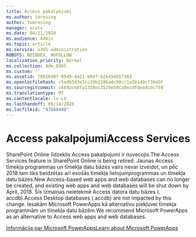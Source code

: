 ```yaml
---
title: Access pakalpojumi
ms.author: toresing
author: tomresing
manager: scotv
ms.date: 04/21/2020
ms.audience: Admin
ms.topic: article
ms.service: o365-administration
ROBOTS: NOINDEX, NOFOLLOW
localization_priority: Normal
ms.collection: Adm_O365
ms.custom: ''
ms.assetid: 78916d8f-9549-4a21-b0df-626456b57382
ms.openlocfilehash: c5edb5d3e1cc19b2286adc50cc1a5b1d9cf3649f
ms.sourcegitcommit: c6692ce0fa1358ec3529e59ca0ecdfdea4cdc759
ms.translationtype: MT
ms.contentlocale: lv-LV
ms.lasthandoff: 09/14/2020
ms.locfileid: "47668498"
---
```

# <a name="access-services"></a><span data-ttu-id="3341c-102">Access pakalpojumi</span><span class="sxs-lookup"><span data-stu-id="3341c-102">Access Services</span></span>

<span data-ttu-id="3341c-103">SharePoint Online līdzeklis Access pakalpojumi ir novecojis.</span><span class="sxs-lookup"><span data-stu-id="3341c-103">The Access Services feature in SharePoint Online is being retired.</span></span> <span data-ttu-id="3341c-104">Jaunas Access tīmekļa programmas un tīmekļa datu bāzes vairs nevar izveidot, un pēc 2018 tam tiks beidzētas arī esošās tīmekļa lietojumprogrammas un tīmekļa datu bāzes.</span><span class="sxs-lookup"><span data-stu-id="3341c-104">New Access-based web apps and web databases can no longer be created, and existing web apps and web databases will be shut down by April, 2018.</span></span> <span data-ttu-id="3341c-105">Šīs izmaiņas neietekmē Access datora datu bāzes (. accdb).</span><span class="sxs-lookup"><span data-stu-id="3341c-105">Access Desktop databases (.accdb) are not impacted by this change.</span></span> <span data-ttu-id="3341c-106">Iesakām Microsoft PowerApps kā alternatīvu piekļuvei tīmekļa programmām un tīmekļa datu bāzēm.</span><span class="sxs-lookup"><span data-stu-id="3341c-106">We recommend Microsoft PowerApps as an alternative to Access web apps and web databases.</span></span> 
  
[<span data-ttu-id="3341c-107">Informācija par Microsoft PowerApps</span><span class="sxs-lookup"><span data-stu-id="3341c-107">Learn about Microsoft PowerApps</span></span>](https://powerapps.microsoft.com/)
  